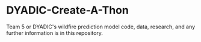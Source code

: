 # DYADIC-Create-A-Thon
Team 5 or DYADIC's wildfire prediction model code, data, research, and any further information is in this repository.
